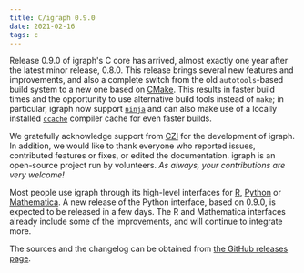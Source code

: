 ```yaml
---
title: C/igraph 0.9.0
date: 2021-02-16
tags: c
---
```


Release 0.9.0 of igraph's C core has arrived, almost exactly one year after the
latest minor release, 0.8.0. This release brings several new features and
improvements, and also a complete switch from the old `autotools`-based build
system to a new one based on [CMake](https://cmake.org). This results in faster
build times and the opportunity to use alternative build tools instead of
`make`; in particular, igraph now support [`ninja`](https://ninja-build.org) and
can also make use of a locally installed [`ccache`](https://ccache.dev)
compiler cache for even faster builds.

We gratefully acknowledge support from [CZI](https://chanzuckerberg.com) for
the development of igraph. In addition, we would like to thank everyone who
reported issues, contributed features or fixes, or edited the documentation.
igraph is an open-source project run by volunteers. *As always, your
contributions are very welcome!*

Most people use igraph through its high-level interfaces for [R](https://igraph.org/r/),
[Python](https://igraph.org/python/) or [Mathematica](http://szhorvat.net/mathematica/IGraphM).
A new release of the Python interface, based on 0.9.0, is expected to be
released in a few days. The R and Mathematica interfaces already include some
of the improvements, and will continue to integrate more.

The sources and the changelog can be obtained from [the GitHub releases page](https://github.com/igraph/igraph/releases/tag/0.9.0).

